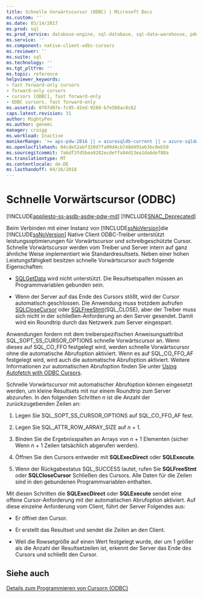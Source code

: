 ```yaml
---
title: Schnelle Vorwärtscursor (ODBC) | Microsoft Docs
ms.custom: ''
ms.date: 03/14/2017
ms.prod: sql
ms.prod_service: database-engine, sql-database, sql-data-warehouse, pdw
ms.service: ''
ms.component: native-client-odbc-cursors
ms.reviewer: ''
ms.suite: sql
ms.technology: ''
ms.tgt_pltfrm: ''
ms.topic: reference
helpviewer_keywords:
- fast forward-only cursors
- forward-only cursors
- cursors [ODBC], fast forward-only
- ODBC cursors, fast forward-only
ms.assetid: 0707d07e-fc95-42ed-9280-b7e508ac8c62
caps.latest.revision: 31
author: MightyPen
ms.author: genemi
manager: craigg
ms.workload: Inactive
monikerRange: '>= aps-pdw-2016 || = azuresqldb-current || = azure-sqldw-latest || >= sql-server-2016 || = sqlallproducts-allversions'
ms.openlocfilehash: 04cde52abf320d7fa99d4cb748d491e63bc0eb50
ms.sourcegitcommit: 7a6df3fd5bea9282ecdeffa94d13ea1da6def80a
ms.translationtype: MT
ms.contentlocale: de-DE
ms.lasthandoff: 04/16/2018
---
```

# <a name="fast-forward-only-cursors-odbc"></a>Schnelle Vorwärtscursor (ODBC)
[!INCLUDE[appliesto-ss-asdb-asdw-pdw-md](../../../includes/appliesto-ss-asdb-asdw-pdw-md.md)]
[!INCLUDE[SNAC_Deprecated](../../../includes/snac-deprecated.md)]

  Beim Verbinden mit einer Instanz von [!INCLUDE[ssNoVersion](../../../includes/ssnoversion-md.md)]die [!INCLUDE[ssNoVersion](../../../includes/ssnoversion-md.md)] Native Client ODBC-Treiber unterstützt leistungsoptimierungen für Vorwärtscursor und schreibgeschützte Cursor. Schnelle Vorwärtscursor werden vom Treiber und Server intern auf ganz ähnliche Weise implementiert wie Standardresultsets. Neben einer hohen Leistungsfähigkeit besitzen schnelle Vorwärtscursor auch folgende Eigenschaften:  
  
-   [SQLGetData](../../../relational-databases/native-client-odbc-api/sqlgetdata.md) wird nicht unterstützt. Die Resultsetspalten müssen an Programmvariablen gebunden sein.  
  
-   Wenn der Server auf das Ende des Cursors stößt, wird der Cursor automatisch geschlossen. Die Anwendung muss trotzdem aufrufen [SQLCloseCursor](../../../relational-databases/native-client-odbc-api/sqlclosecursor.md) oder [SQLFreeStmt](../../../relational-databases/native-client-odbc-api/sqlfreestmt.md)(SQL_CLOSE), aber der Treiber muss sich nicht in der schließen-Anforderung an den Server gesendet. Damit wird ein Roundtrip durch das Netzwerk zum Server eingespart.  
  
 Anwendungen fordern mit dem treiberspezifischen Anweisungsattribut SQL_SOPT_SS_CURSOR_OPTIONS schnelle Vorwärtscursor an. Wenn dieses auf SQL_CO_FFO festgelegt wird, werden schnelle Vorwärtscursor ohne die automatische Abrufoption aktiviert. Wenn es auf SQL_CO_FFO_AF festgelegt wird, wird auch die automatische Abrufoption aktiviert. Weitere Informationen zur automatischen Abrufoption finden Sie unter [Using Autofetch with ODBC Cursors](../../../relational-databases/native-client-odbc-cursors/programming/using-autofetch-with-odbc-cursors.md).  
  
 Schnelle Vorwärtscursor mit automatischer Abrufoption können eingesetzt werden, um kleine Resultsets mit nur einem Roundtrip zum Server abzurufen. In den folgenden Schritten *n* ist die Anzahl der zurückzugebenden Zeilen an:  
  
1.  Legen Sie SQL_SOPT_SS_CURSOR_OPTIONS auf SQL_CO_FFO_AF fest.  
  
2.  Legen Sie SQL_ATTR_ROW_ARRAY_SIZE auf *n* + 1.  
  
3.  Binden Sie die Ergebnisspalten an Arrays von *n* + 1 Elementen (sicher Wenn *n* + 1 Zeilen tatsächlich abgerufen werden).  
  
4.  Öffnen Sie den Cursors entweder mit **SQLExecDirect** oder **SQLExecute**.  
  
5.  Wenn der Rückgabestatus SQL_SUCCESS lautet, rufen Sie **SQLFreeStmt** oder **SQLCloseCursor** Schließen des Cursors. Alle Daten für die Zeilen sind in den gebundenen Programmvariablen enthalten.  
  
 Mit diesen Schritten die **SQLExecDirect** oder **SQLExecute** sendet eine offene Cursor-Anforderung mit der automatischen Abrufoption aktiviert. Auf diese einzelne Anforderung vom Client, führt der Server Folgendes aus:  
  
-   Er öffnet den Cursor.  
  
-   Er erstellt das Resultset und sendet die Zeilen an den Client.  
  
-   Weil die Rowsetgröße auf einen Wert festgelegt wurde, der um 1 größer als die Anzahl der Resultsetzeilen ist, erkennt der Server das Ende des Cursors und schließt den Cursor.  
  
## <a name="see-also"></a>Siehe auch  
 [Details zum Programmieren von Cursorn &#40;ODBC&#41;](../../../relational-databases/native-client-odbc-cursors/programming/cursor-programming-details-odbc.md)  
  
  
